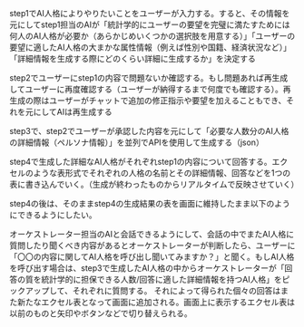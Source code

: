 step1でAI人格によりやりたいことをユーザーが入力する。すると、その情報を元にしてstep1担当のAIが「統計学的にユーザーの要望を完璧に満たすためには何人のAI人格が必要か（あらかじめいくつかの選択肢を用意する）」「ユーザーの要望に適したAI人格の大まかな属性情報（例えば性別や国籍、経済状況など）」「詳細情報を生成する際にどのくらい詳細に生成するか」を決定する

step2でユーザーにstep1の内容で問題ないか確認する。もし問題あれば再生成してユーザーに再度確認する（ユーザーが納得するまで何度でも確認する）。再生成の際はユーザーがチャットで追加の修正指示や要望を加えることもでき、それを元にしてAIは再生成する

step3で、step2でユーザーが承認した内容を元にして「必要な人数分のAI人格の詳細情報（ペルソナ情報）」を並列でAPIを使用して生成する（json）

step4で生成した詳細なAI人格がそれぞれstep1の内容について回答する。エクセルのような表形式でそれぞれの人格の名前とその詳細情報、回答などを1つの表に書き込んでいく。（生成が終わったものからリアルタイムで反映させていく）


step4の後は、そのままstep4の生成結果の表を画面に維持したまま以下のようにできるようにしたい。

オーケストレーター担当のAIと会話できるようにして、会話の中でまたAI人格に質問したり聞くべき内容があるとオーケストレーターが判断したら、ユーザーに「〇〇の内容に関してAI人格を呼び出し聞いてみますか？」と聞く。もしAI人格を呼び出す場合は、step3で生成したAI人格の中からオーケストレーターが「回答の質を統計学的に担保できる人数/回答に適した詳細情報を持つAI人格」をピックアップして、それぞれに質問する。
それによって得られた個々の回答はまた新たなエクセル表となって画面に追加される。画面上に表示するエクセル表は以前のものと矢印やボタンなどで切り替えられる。